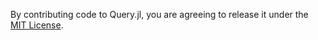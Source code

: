 By contributing code to Query.jl, you are agreeing to release it under the [MIT License](https://github.com/davidanthoff/Query.jl/blob/master/LICENSE.md).
